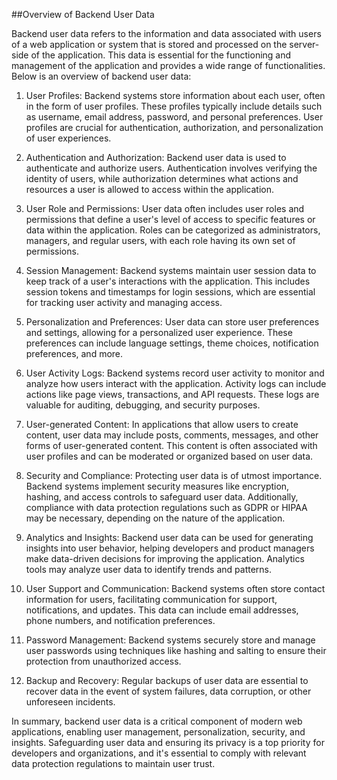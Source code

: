 ##Overview of Backend User Data

Backend user data refers to the information and data associated with users of a web application or system that is stored and processed on the server-side of the application. This data is essential for the functioning and management of the application and provides a wide range of functionalities. Below is an overview of backend user data:

1. User Profiles: Backend systems store information about each user, often in the form of user profiles. These profiles typically include details such as username, email address, password, and personal preferences. User profiles are crucial for authentication, authorization, and personalization of user experiences.

2. Authentication and Authorization: Backend user data is used to authenticate and authorize users. Authentication involves verifying the identity of users, while authorization determines what actions and resources a user is allowed to access within the application.

3. User Role and Permissions: User data often includes user roles and permissions that define a user's level of access to specific features or data within the application. Roles can be categorized as administrators, managers, and regular users, with each role having its own set of permissions.

4. Session Management: Backend systems maintain user session data to keep track of a user's interactions with the application. This includes session tokens and timestamps for login sessions, which are essential for tracking user activity and managing access.

5. Personalization and Preferences: User data can store user preferences and settings, allowing for a personalized user experience. These preferences can include language settings, theme choices, notification preferences, and more.

6. User Activity Logs: Backend systems record user activity to monitor and analyze how users interact with the application. Activity logs can include actions like page views, transactions, and API requests. These logs are valuable for auditing, debugging, and security purposes.

7. User-generated Content: In applications that allow users to create content, user data may include posts, comments, messages, and other forms of user-generated content. This content is often associated with user profiles and can be moderated or organized based on user data.

8. Security and Compliance: Protecting user data is of utmost importance. Backend systems implement security measures like encryption, hashing, and access controls to safeguard user data. Additionally, compliance with data protection regulations such as GDPR or HIPAA may be necessary, depending on the nature of the application.

9. Analytics and Insights: Backend user data can be used for generating insights into user behavior, helping developers and product managers make data-driven decisions for improving the application. Analytics tools may analyze user data to identify trends and patterns.

10. User Support and Communication: Backend systems often store contact information for users, facilitating communication for support, notifications, and updates. This data can include email addresses, phone numbers, and notification preferences.

11. Password Management: Backend systems securely store and manage user passwords using techniques like hashing and salting to ensure their protection from unauthorized access.

12. Backup and Recovery: Regular backups of user data are essential to recover data in the event of system failures, data corruption, or other unforeseen incidents.

In summary, backend user data is a critical component of modern web applications, enabling user management, personalization, security, and insights. Safeguarding user data and ensuring its privacy is a top priority for developers and organizations, and it's essential to comply with relevant data protection regulations to maintain user trust.
